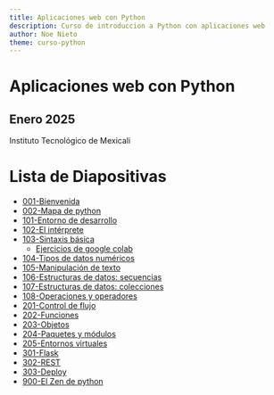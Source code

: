 ```yaml
---
title: Aplicaciones web con Python
description: Curso de introduccion a Python con aplicaciones web
author: Noe Nieto
theme: curso-python
---
```


<div class="columnas">

<div class="col">

# Aplicaciones web con Python

## Enero 2025

Instituto Tecnológico de Mexicali

# Lista de Diapositivas


- [001-Bienvenida](https://misaelnieto.github.io/curso_python_itm_2025/001-Bienvenida.html)
- [002-Mapa de python](https://misaelnieto.github.io/curso_python_itm_2025/002-Mapa-de-python.html)
- [101-Entorno de desarrollo](https://misaelnieto.github.io/curso_python_itm_2025/101-Entorno-de-desarrollo.html)
- [102-El intérprete](https://misaelnieto.github.io/curso_python_itm_2025/102-El-interprete.html)
- [103-Sintaxis básica](https://misaelnieto.github.io/curso_python_itm_2025/103-Sintaxis-basica.html)
  - [Ejercicios de google colab](https://colab.research.google.com/github/misaelnieto/curso_python_itm_2025/blob/main/practicas/Sintaxis_basica_de_Python.ipynb)
- [104-Tipos de datos numéricos](https://misaelnieto.github.io/curso_python_itm_2025/104-Tipos-de-datos-numericos.html)
- [105-Manipulación de texto](https://misaelnieto.github.io/curso_python_itm_2025/105-Manipulación-de-texto.html)
- [106-Estructuras de datos: secuencias](https://misaelnieto.github.io/curso_python_itm_2025/106-Estructuras-de-datos-secuencias.html)
- [107-Estructuras de datos: colecciones](https://misaelnieto.github.io/curso_python_itm_2025/107-Estructuras-de-datos-colecciones.html)
- [108-Operaciones y operadores](https://misaelnieto.github.io/curso_python_itm_2025/108-Operaciones-y-operadores.html)
- [201-Control de flujo](https://misaelnieto.github.io/curso_python_itm_2025/201-Control-de-flujo.html)
- [202-Funciones](https://misaelnieto.github.io/curso_python_itm_2025/202-Funciones.html)
- [203-Objetos](https://misaelnieto.github.io/curso_python_itm_2025/203-Objetos.html)
- [204-Paquetes y módulos](https://misaelnieto.github.io/curso_python_itm_2025/204-Paquetes-modulos.html)
- [205-Entornos virtuales](https://misaelnieto.github.io/curso_python_itm_2025/205-Entornos-virtuales.html)
- [301-Flask](https://misaelnieto.github.io/curso_python_itm_2025/301-Flask.html)
- [302-REST](https://misaelnieto.github.io/curso_python_itm_2025/302-REST.html)
- [303-Deploy](https://misaelnieto.github.io/curso_python_itm_2025/303-Deploy.html)
- [900-El Zen de python](https://misaelnieto.github.io/curso_python_itm_2025/900-Zen.html)